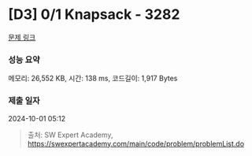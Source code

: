 # [D3] 0/1 Knapsack - 3282 

[문제 링크](https://swexpertacademy.com/main/code/problem/problemDetail.do?contestProbId=AWBJAVpqrzQDFAWr) 

### 성능 요약

메모리: 26,552 KB, 시간: 138 ms, 코드길이: 1,917 Bytes

### 제출 일자

2024-10-01 05:12



> 출처: SW Expert Academy, https://swexpertacademy.com/main/code/problem/problemList.do